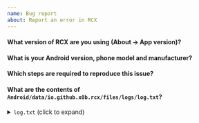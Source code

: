```yaml
---
name: Bug report
about: Report an error in RCX
---
```


<!--

If you just have a question around RCX usage, you might find something in the documentation:
  
  https://x0b.github.io/docs/

If you have a question regarding rclone functionality (e.g. config files), the forum is a good place to ask:

  https://forum.rclone.org/
  
If you still think you have found a bug, please fill out the following questions before submitting your issue. Thank you :)
  
-->

#### What version of RCX are you using (About -> App version)?


#### What is your Android version, phone model and manufacturer?



#### Which steps are required to reproduce this issue?
<!-- 
Example:
  1. Open a remote
  1. Select "Delete" on a folder
  2. RCX crashes 

  Please also enable rclone logging (Settings > Logging > Log Rclone errors). You're going to need the log for the last question.
-->


#### What are the contents of ```Android/data/io.github.x0b.rcx/files/logs/log.txt```?
<details><summary><code>log.txt</code> (click to expand) </summary><br><pre>
<!-- Paste the log below this line. Remove anything that contains private/personal information -->



<!-- Keep everything after this line -->
</pre></details>